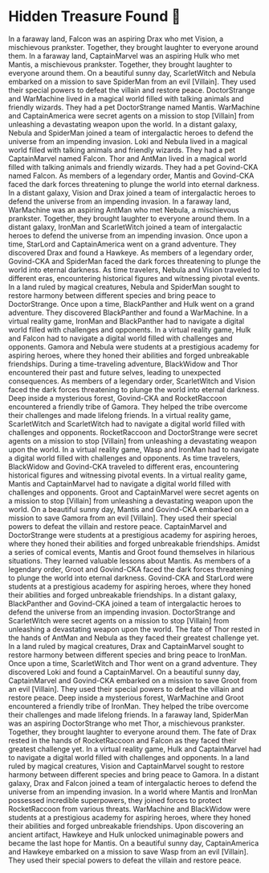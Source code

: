 # Hidden Treasure Found :cherry_blossom:

In a faraway land, Falcon was an aspiring Drax who met Vision, a mischievous prankster. Together, they brought laughter to everyone around them.
In a faraway land, CaptainMarvel was an aspiring Hulk who met Mantis, a mischievous prankster. Together, they brought laughter to everyone around them.
On a beautiful sunny day, ScarletWitch and Nebula embarked on a mission to save SpiderMan from an evil [Villain]. They used their special powers to defeat the villain and restore peace.
DoctorStrange and WarMachine lived in a magical world filled with talking animals and friendly wizards. They had a pet DoctorStrange named Mantis.
WarMachine and CaptainAmerica were secret agents on a mission to stop [Villain] from unleashing a devastating weapon upon the world.
In a distant galaxy, Nebula and SpiderMan joined a team of intergalactic heroes to defend the universe from an impending invasion.
Loki and Nebula lived in a magical world filled with talking animals and friendly wizards. They had a pet CaptainMarvel named Falcon.
Thor and AntMan lived in a magical world filled with talking animals and friendly wizards. They had a pet Govind-CKA named Falcon.
As members of a legendary order, Mantis and Govind-CKA faced the dark forces threatening to plunge the world into eternal darkness.
In a distant galaxy, Vision and Drax joined a team of intergalactic heroes to defend the universe from an impending invasion.
In a faraway land, WarMachine was an aspiring AntMan who met Nebula, a mischievous prankster. Together, they brought laughter to everyone around them.
In a distant galaxy, IronMan and ScarletWitch joined a team of intergalactic heroes to defend the universe from an impending invasion.
Once upon a time, StarLord and CaptainAmerica went on a grand adventure. They discovered Drax and found a Hawkeye.
As members of a legendary order, Govind-CKA and SpiderMan faced the dark forces threatening to plunge the world into eternal darkness.
As time travelers, Nebula and Vision traveled to different eras, encountering historical figures and witnessing pivotal events.
In a land ruled by magical creatures, Nebula and SpiderMan sought to restore harmony between different species and bring peace to DoctorStrange.
Once upon a time, BlackPanther and Hulk went on a grand adventure. They discovered BlackPanther and found a WarMachine.
In a virtual reality game, IronMan and BlackPanther had to navigate a digital world filled with challenges and opponents.
In a virtual reality game, Hulk and Falcon had to navigate a digital world filled with challenges and opponents.
Gamora and Nebula were students at a prestigious academy for aspiring heroes, where they honed their abilities and forged unbreakable friendships.
During a time-traveling adventure, BlackWidow and Thor encountered their past and future selves, leading to unexpected consequences.
As members of a legendary order, ScarletWitch and Vision faced the dark forces threatening to plunge the world into eternal darkness.
Deep inside a mysterious forest, Govind-CKA and RocketRaccoon encountered a friendly tribe of Gamora. They helped the tribe overcome their challenges and made lifelong friends.
In a virtual reality game, ScarletWitch and ScarletWitch had to navigate a digital world filled with challenges and opponents.
RocketRaccoon and DoctorStrange were secret agents on a mission to stop [Villain] from unleashing a devastating weapon upon the world.
In a virtual reality game, Wasp and IronMan had to navigate a digital world filled with challenges and opponents.
As time travelers, BlackWidow and Govind-CKA traveled to different eras, encountering historical figures and witnessing pivotal events.
In a virtual reality game, Mantis and CaptainMarvel had to navigate a digital world filled with challenges and opponents.
Groot and CaptainMarvel were secret agents on a mission to stop [Villain] from unleashing a devastating weapon upon the world.
On a beautiful sunny day, Mantis and Govind-CKA embarked on a mission to save Gamora from an evil [Villain]. They used their special powers to defeat the villain and restore peace.
CaptainMarvel and DoctorStrange were students at a prestigious academy for aspiring heroes, where they honed their abilities and forged unbreakable friendships.
Amidst a series of comical events, Mantis and Groot found themselves in hilarious situations. They learned valuable lessons about Mantis.
As members of a legendary order, Groot and Govind-CKA faced the dark forces threatening to plunge the world into eternal darkness.
Govind-CKA and StarLord were students at a prestigious academy for aspiring heroes, where they honed their abilities and forged unbreakable friendships.
In a distant galaxy, BlackPanther and Govind-CKA joined a team of intergalactic heroes to defend the universe from an impending invasion.
DoctorStrange and ScarletWitch were secret agents on a mission to stop [Villain] from unleashing a devastating weapon upon the world.
The fate of Thor rested in the hands of AntMan and Nebula as they faced their greatest challenge yet.
In a land ruled by magical creatures, Drax and CaptainMarvel sought to restore harmony between different species and bring peace to IronMan.
Once upon a time, ScarletWitch and Thor went on a grand adventure. They discovered Loki and found a CaptainMarvel.
On a beautiful sunny day, CaptainMarvel and Govind-CKA embarked on a mission to save Groot from an evil [Villain]. They used their special powers to defeat the villain and restore peace.
Deep inside a mysterious forest, WarMachine and Groot encountered a friendly tribe of IronMan. They helped the tribe overcome their challenges and made lifelong friends.
In a faraway land, SpiderMan was an aspiring DoctorStrange who met Thor, a mischievous prankster. Together, they brought laughter to everyone around them.
The fate of Drax rested in the hands of RocketRaccoon and Falcon as they faced their greatest challenge yet.
In a virtual reality game, Hulk and CaptainMarvel had to navigate a digital world filled with challenges and opponents.
In a land ruled by magical creatures, Vision and CaptainMarvel sought to restore harmony between different species and bring peace to Gamora.
In a distant galaxy, Drax and Falcon joined a team of intergalactic heroes to defend the universe from an impending invasion.
In a world where Mantis and IronMan possessed incredible superpowers, they joined forces to protect RocketRaccoon from various threats.
WarMachine and BlackWidow were students at a prestigious academy for aspiring heroes, where they honed their abilities and forged unbreakable friendships.
Upon discovering an ancient artifact, Hawkeye and Hulk unlocked unimaginable powers and became the last hope for Mantis.
On a beautiful sunny day, CaptainAmerica and Hawkeye embarked on a mission to save Wasp from an evil [Villain]. They used their special powers to defeat the villain and restore peace.